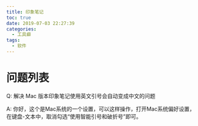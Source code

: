 ```yaml
---
title: 印象笔记
toc: true
date: 2019-07-03 22:27:39
categories:
  - 工具癖
tags:
  - 软件
---
```






# 问题列表

Q: 解决 Mac 版本印象笔记使用英文引号会自动变成中文的问题

A: 你好，这个是Mac系统的一个设置，可以这样操作，打开Mac系统偏好设置，在键盘-文本中，取消勾选“使用智能引号和破折号”即可。
